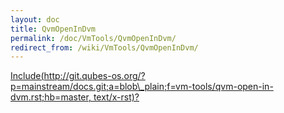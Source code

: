 ```yaml
---
layout: doc
title: QvmOpenInDvm
permalink: /doc/VmTools/QvmOpenInDvm/
redirect_from: /wiki/VmTools/QvmOpenInDvm/
---
```


[Include(http://git.qubes-os.org/?p=mainstream/docs.git;a=blob\_plain;f=vm-tools/qvm-open-in-dvm.rst;hb=master, text/x-rst)?](/doc/VmTools/Include(http%3A/git.qubes-os.org?p=mainstream/docs.git;a=blob_plain;f=vm-tools/qvm-open-in-dvm.rst;hb=master,%20text/x-rst))
